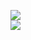 [![](https://img.shields.io/badge/Made%20With-Github%20Spray-lightgrey.svg?style=for-the-badge&logo=github)](https://github.com/Annihil/github-spray#6899)  
[![](https://i.imgur.com/2DrTn0Z.gif)](https://github.com/Annihil/github-spray)